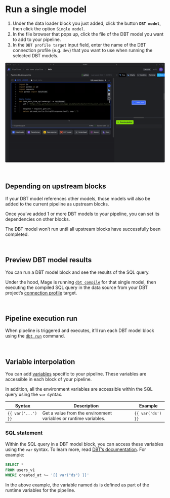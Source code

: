 # Run a single model

1. Under the data loader block you just added, click the button <b>`DBT model`</b>,
then click the option `Single model`.
1. In the file browser that pops up,
click the file of the DBT model you want to add to your pipeline.
1. In the `DBT profile target` input field, enter the name of the DBT connection profile
(e.g. `dev`) that you want to use when running the selected DBT models.

![](https://github.com/mage-ai/assets/blob/main/dbt/add-dbt-model.gif?raw=true)

<br />

## Depending on upstream blocks

If your DBT model references other models,
those models will also be added to the current pipeline as upstream blocks.

Once you’ve added 1 or more DBT models to your pipeline,
you can set its dependencies on other blocks.

The DBT model won’t run until all upstream blocks have successfully been completed.

<br />

## Preview DBT model results

You can run a DBT model block and see the results of the SQL query.

Under the hood, Mage is running [`dbt compile`](https://docs.getdbt.com/reference/commands/compile)
for that single model, then executing the compiled SQL query in the data source from
your DBT project’s [connection profile](https://docs.getdbt.com/docs/get-started/connection-profiles) target.

<br />

## Pipeline execution run

When pipeline is triggered and executes,
it’ll run each DBT model block using the
[`dbt run`](https://docs.getdbt.com/reference/node-selection/syntax) command.

<br />

## Variable interpolation

You can add [variables](../../production/runtime_variables.md) specific to your pipeline.
These variables are accessible in each block of your pipeline.

In addition, all the environment variables are accessible within the SQL query
using the `var` syntax.

| Syntax | Description | Example |
| --- | --- | --- |
| `{{ var('...') }}` | Get a value from the environment variables or runtime variables. | `{{ var('ds') }}` |

### SQL statement

Within the SQL query in a DBT model block, you can access these variables using the `var` syntax.
To learn more, read [DBT’s documentation](https://docs.getdbt.com/reference/dbt-jinja-functions/var).
For example:

```SQL
SELECT *
FROM users_v1
WHERE created_at >= '{{ var("ds") }}'
```

In the above example, the variable named `ds` is defined as part of the runtime variables
for the pipeline.

<br />
